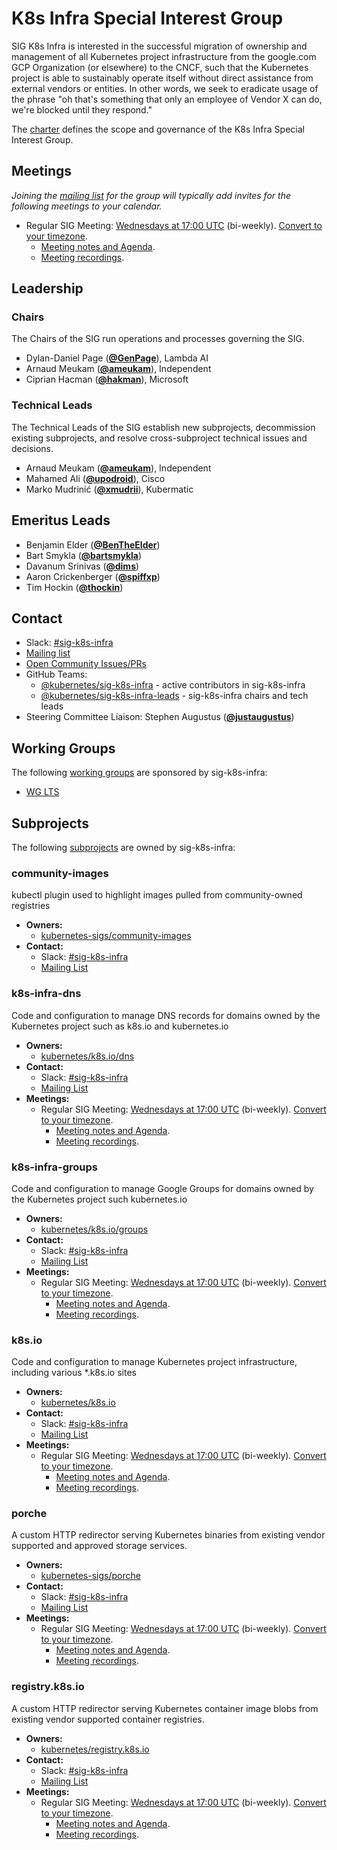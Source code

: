 <!---
This is an autogenerated file!

Please do not edit this file directly, but instead make changes to the
sigs.yaml file in the project root.

To understand how this file is generated, see https://git.k8s.io/community/generator/README.md
--->
# K8s Infra Special Interest Group

SIG K8s Infra is interested in the successful migration of ownership and management of all Kubernetes project infrastructure from the google.com GCP Organization (or elsewhere) to the CNCF, such that the Kubernetes project is able to sustainably operate itself without direct assistance from external vendors or entities.
In other words, we seek to eradicate usage of the phrase "oh that's something that only an employee of Vendor X can do, we're blocked until they respond."

The [charter](charter.md) defines the scope and governance of the K8s Infra Special Interest Group.

## Meetings
*Joining the [mailing list](https://groups.google.com/a/kubernetes.io/g/sig-k8s-infra) for the group will typically add invites for the following meetings to your calendar.*
* Regular SIG Meeting: [Wednesdays at 17:00 UTC](https://zoom.us/j/93109963352?pwd=SHJTcFR2bVg1akYxSDREUWQzaldrQT09) (bi-weekly). [Convert to your timezone](http://www.thetimezoneconverter.com/?t=17%3A00&tz=UTC).
  * [Meeting notes and Agenda](https://go.k8s.io/sig-k8s-infra-notes).
  * [Meeting recordings](http://bit.ly/sig-k8s-infra-playlist).

## Leadership

### Chairs
The Chairs of the SIG run operations and processes governing the SIG.

* Dylan-Daniel Page (**[@GenPage](https://github.com/GenPage)**), Lambda AI
* Arnaud Meukam (**[@ameukam](https://github.com/ameukam)**), Independent
* Ciprian Hacman (**[@hakman](https://github.com/hakman)**), Microsoft

### Technical Leads
The Technical Leads of the SIG establish new subprojects, decommission existing
subprojects, and resolve cross-subproject technical issues and decisions.

* Arnaud Meukam (**[@ameukam](https://github.com/ameukam)**), Independent
* Mahamed Ali (**[@upodroid](https://github.com/upodroid)**), Cisco
* Marko Mudrinić (**[@xmudrii](https://github.com/xmudrii)**), Kubermatic

## Emeritus Leads

* Benjamin Elder (**[@BenTheElder](https://github.com/BenTheElder)**)
* Bart Smykla (**[@bartsmykla](https://github.com/bartsmykla)**)
* Davanum Srinivas (**[@dims](https://github.com/dims)**)
* Aaron Crickenberger (**[@spiffxp](https://github.com/spiffxp)**)
* Tim Hockin (**[@thockin](https://github.com/thockin)**)

## Contact
- Slack: [#sig-k8s-infra](https://kubernetes.slack.com/messages/sig-k8s-infra)
- [Mailing list](https://groups.google.com/a/kubernetes.io/g/sig-k8s-infra)
- [Open Community Issues/PRs](https://github.com/kubernetes/community/labels/sig%2Fk8s-infra)
- GitHub Teams:
    - [@kubernetes/sig-k8s-infra](https://github.com/orgs/kubernetes/teams/sig-k8s-infra) - active contributors in sig-k8s-infra
    - [@kubernetes/sig-k8s-infra-leads](https://github.com/orgs/kubernetes/teams/sig-k8s-infra-leads) - sig-k8s-infra chairs and tech leads
- Steering Committee Liaison: Stephen Augustus (**[@justaugustus](https://github.com/justaugustus)**)

## Working Groups

The following [working groups][working-group-definition] are sponsored by sig-k8s-infra:
* [WG LTS](/wg-lts)


## Subprojects

The following [subprojects][subproject-definition] are owned by sig-k8s-infra:
### community-images
kubectl plugin used to highlight images pulled from community-owned registries
- **Owners:**
  - [kubernetes-sigs/community-images](https://github.com/kubernetes-sigs/community-images/blob/main/OWNERS)
- **Contact:**
  - Slack: [#sig-k8s-infra](https://kubernetes.slack.com/messages/sig-k8s-infra)
  - [Mailing List](https://groups.google.com/a/kubernetes.io/g/sig-k8s-infra)
### k8s-infra-dns
Code and configuration to manage DNS records for domains owned by the Kubernetes project such as k8s.io and kubernetes.io
- **Owners:**
  - [kubernetes/k8s.io/dns](https://github.com/kubernetes/k8s.io/blob/main/dns/OWNERS)
- **Contact:**
  - Slack: [#sig-k8s-infra](https://kubernetes.slack.com/messages/sig-k8s-infra)
  - [Mailing List](https://groups.google.com/a/kubernetes.io/g/sig-k8s-infra)
- **Meetings:**
  - Regular SIG Meeting: [Wednesdays at 17:00 UTC](https://zoom.us/j/93109963352?pwd=SHJTcFR2bVg1akYxSDREUWQzaldrQT09) (bi-weekly). [Convert to your timezone](http://www.thetimezoneconverter.com/?t=17%3A00&tz=UTC).
    - [Meeting notes and Agenda](https://go.k8s.io/sig-k8s-infra-notes).
    - [Meeting recordings](http://bit.ly/sig-k8s-infra-playlist).
### k8s-infra-groups
Code and configuration to manage Google Groups for domains owned by the Kubernetes project such kubernetes.io
- **Owners:**
  - [kubernetes/k8s.io/groups](https://github.com/kubernetes/k8s.io/blob/main/groups/OWNERS)
- **Contact:**
  - Slack: [#sig-k8s-infra](https://kubernetes.slack.com/messages/sig-k8s-infra)
  - [Mailing List](https://groups.google.com/a/kubernetes.io/g/sig-k8s-infra)
- **Meetings:**
  - Regular SIG Meeting: [Wednesdays at 17:00 UTC](https://zoom.us/j/93109963352?pwd=SHJTcFR2bVg1akYxSDREUWQzaldrQT09) (bi-weekly). [Convert to your timezone](http://www.thetimezoneconverter.com/?t=17%3A00&tz=UTC).
    - [Meeting notes and Agenda](https://go.k8s.io/sig-k8s-infra-notes).
    - [Meeting recordings](http://bit.ly/sig-k8s-infra-playlist).
### k8s.io
Code and configuration to manage Kubernetes project infrastructure, including various *.k8s.io sites
- **Owners:**
  - [kubernetes/k8s.io](https://github.com/kubernetes/k8s.io/blob/main/OWNERS)
- **Contact:**
  - Slack: [#sig-k8s-infra](https://kubernetes.slack.com/messages/sig-k8s-infra)
  - [Mailing List](https://groups.google.com/a/kubernetes.io/g/sig-k8s-infra)
- **Meetings:**
  - Regular SIG Meeting: [Wednesdays at 17:00 UTC](https://zoom.us/j/93109963352?pwd=SHJTcFR2bVg1akYxSDREUWQzaldrQT09) (bi-weekly). [Convert to your timezone](http://www.thetimezoneconverter.com/?t=17%3A00&tz=UTC).
    - [Meeting notes and Agenda](https://go.k8s.io/sig-k8s-infra-notes).
    - [Meeting recordings](http://bit.ly/sig-k8s-infra-playlist).
### porche
A custom HTTP redirector serving Kubernetes binaries from existing vendor supported and approved storage services.
- **Owners:**
  - [kubernetes-sigs/porche](https://github.com/kubernetes-sigs/porche/blob/main/OWNERS)
- **Contact:**
  - Slack: [#sig-k8s-infra](https://kubernetes.slack.com/messages/sig-k8s-infra)
  - [Mailing List](https://groups.google.com/a/kubernetes.io/g/sig-k8s-infra)
- **Meetings:**
  - Regular SIG Meeting: [Wednesdays at 17:00 UTC](https://zoom.us/j/93109963352?pwd=SHJTcFR2bVg1akYxSDREUWQzaldrQT09) (bi-weekly). [Convert to your timezone](http://www.thetimezoneconverter.com/?t=17%3A00&tz=UTC).
    - [Meeting notes and Agenda](https://go.k8s.io/sig-k8s-infra-notes).
    - [Meeting recordings](http://bit.ly/sig-k8s-infra-playlist).
### registry.k8s.io
A custom HTTP redirector serving Kubernetes container image blobs from existing vendor supported container registries.
- **Owners:**
  - [kubernetes/registry.k8s.io](https://github.com/kubernetes/registry.k8s.io/blob/main/OWNERS)
- **Contact:**
  - Slack: [#sig-k8s-infra](https://kubernetes.slack.com/messages/sig-k8s-infra)
  - [Mailing List](https://groups.google.com/a/kubernetes.io/g/sig-k8s-infra)
- **Meetings:**
  - Regular SIG Meeting: [Wednesdays at 17:00 UTC](https://zoom.us/j/93109963352?pwd=SHJTcFR2bVg1akYxSDREUWQzaldrQT09) (bi-weekly). [Convert to your timezone](http://www.thetimezoneconverter.com/?t=17%3A00&tz=UTC).
    - [Meeting notes and Agenda](https://go.k8s.io/sig-k8s-infra-notes).
    - [Meeting recordings](http://bit.ly/sig-k8s-infra-playlist).

[subproject-definition]: https://github.com/kubernetes/community/blob/master/governance.md#subprojects
[working-group-definition]: https://github.com/kubernetes/community/blob/master/governance.md#working-groups
<!-- BEGIN CUSTOM CONTENT -->

<!-- END CUSTOM CONTENT -->
